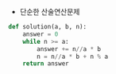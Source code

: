 - 단순한 산술연산문제
```python
def solution(a, b, n):
    answer = 0
    while n >= a:
        answer += n//a * b
        n = n//a * b + n % a
    return answer
```
